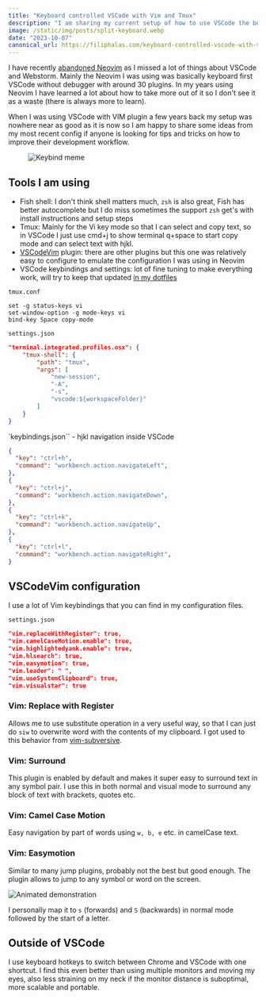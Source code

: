 ```yaml
---
title: "Keyboard controlled VSCode with Vim and Tmux"
description: "I am sharing my current setup of how to use VSCode the best way that I know. Reducing the times I am switching between keyboard and mouse makes me more productive."
image: /static/img/posts/split-keyboard.webp
date: "2023-10-07"
canonical_url: https://filiphalas.com/keyboard-controlled-vscode-with-vim-and-tmux
---
```

I have recently [abandoned Neovim](/from-neovim-back-to-vscode) as I missed a lot of things about VSCode and Webstorm. Mainly the Neovim I was using was basically keyboard first VSCode without debugger with around 30 plugins. In my years using Neovim I have learned a lot about how to take more out of it so I don't see it as a waste (there is always more to learn).

When I was using VSCode with VIM plugin a few years back my setup was nowhere near as good as it is now so I am happy to share some ideas from my most recent config if anyone is looking for tips and tricks on how to improve their development workflow.

<figure>
  <img src="/static/img/posts/keybind.png" alt="Keybind meme">
</figure>

## Tools I am using
- Fish shell: I don't think shell matters much, `zsh` is also great, Fish has better autocomplete but I do miss sometimes the support `zsh` get's with install instructions and setup steps
- Tmux: Mainly for the Vi key mode so that I can select and copy text, so in VSCode I just use cmd+j to show terminal q+space to start copy mode and can select text with hjkl.
- [VSCodeVim](https://marketplace.visualstudio.com/items?itemName=vscodevim.vim) plugin: there are other plugins but this one was relatively easy to configure to emulate the configuration I was using in Neovim
- VSCode keybindings and settings: lot of fine tuning to make everything work, will try to keep that updated [in my dotfiles](https://github.com/halafi/dotfiles/tree/master/vscode)

`tmux.conf`
```
set -g status-keys vi
set-window-option -g mode-keys vi
bind-key Space copy-mode
```

`settings.json`
```json
"terminal.integrated.profiles.osx": {
    "tmux-shell": {
        "path": "tmux",
        "args": [
            "new-session",
            "-A",
            "-s",
            "vscode:${workspaceFolder}"
        ]
    }
}
```

`keybindings.json`` - hjkl navigation inside VSCode
```json
{
  "key": "ctrl+h", 
  "command": "workbench.action.navigateLeft", 
},
{
  "key": "ctrl+j",
  "command": "workbench.action.navigateDown",
},
{
  "key": "ctrl+k",
  "command": "workbench.action.navigateUp",
},
{
  "key": "ctrl+l", 
  "command": "workbench.action.navigateRight", 
}
```

## VSCodeVim configuration
I use a lot of Vim keybindings that you can find in my configuration files.

`settings.json`
```json
"vim.replaceWithRegister": true,
"vim.camelCaseMotion.enable": true,
"vim.highlightedyank.enable": true,
"vim.hlsearch": true,
"vim.easymotion": true,
"vim.leader": " ",
"vim.useSystemClipboard": true,
"vim.visualstar": true
```

### Vim: Replace with Register
Allows me to use substitute operation in a very useful way, so that I can just do `siw` to overwrite word with the contents of my clipboard. I got used to this behavior from [vim-subversive](https://github.com/svermeulen/vim-subversive).

### Vim: Surround
This plugin is enabled by default and makes it super easy to surround text in any symbol pair. I use this in both normal and visual mode to surround any block of text with brackets, quotes etc.

### Vim: Camel Case Motion
Easy navigation by part of words using `w, b, e` etc. in camelCase text.

### Vim: Easymotion
Similar to many jump plugins, probably not the best but good enough. The plugin allows to jump to any symbol or word on the screen.

![Animated demonstration](https://f.cloud.github.com/assets/3797062/2039359/a8e938d6-899f-11e3-8789-60025ea83656.gif)

I personally map it to `s` (forwards) and `S` (backwards) in normal mode followed by the start of a letter.

## Outside of VSCode
I use keyboard hotkeys to switch between Chrome and VSCode with one shortcut. I find this even better than using multiple monitors and moving my eyes, also less straining on my neck if the monitor distance is suboptimal, more scalable and portable.

